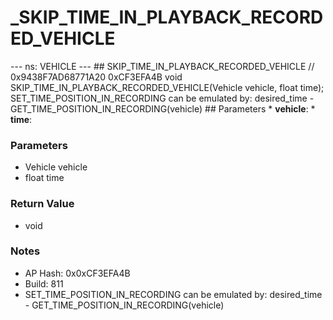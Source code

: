 # _SKIP_TIME_IN_PLAYBACK_RECORDED_VEHICLE

--- ns: VEHICLE --- ## SKIP_TIME_IN_PLAYBACK_RECORDED_VEHICLE  // 0x9438F7AD68771A20 0xCF3EFA4B void SKIP_TIME_IN_PLAYBACK_RECORDED_VEHICLE(Vehicle vehicle, float time);  SET_TIME_POSITION_IN_RECORDING can be emulated by: desired_time - GET_TIME_POSITION_IN_RECORDING(vehicle)  ## Parameters * **vehicle**: * **time**:

### Parameters
* Vehicle vehicle
* float time

### Return Value
* void

### Notes
* AP Hash: 0x0xCF3EFA4B
* Build: 811
* SET_TIME_POSITION_IN_RECORDING can be emulated by: desired_time - GET_TIME_POSITION_IN_RECORDING(vehicle)

